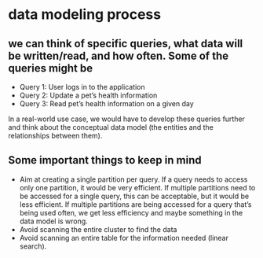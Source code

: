 # data modeling process

## we can think of specific queries, what data will be written/read, and how often. Some of the queries might be

- Query 1: User logs in to the application
- Query 2: Update a pet’s health information
- Query 3: Read pet’s health information on a given day

In a real-world use case, we would have to develop these queries further and think about the conceptual data model (the entities and the relationships between them).

## Some important things to keep in mind

- Aim at creating a single partition per query. If a query needs to access only one partition, it would be very efficient. If multiple partitions need to be accessed for a single query, this can be acceptable, but it would be less efficient. If multiple partitions are being accessed for a query that’s being used often, we get less efficiency and maybe something in the data model is wrong.
- Avoid scanning the entire cluster to find the data
- Avoid scanning an entire table for the information needed (linear search).
